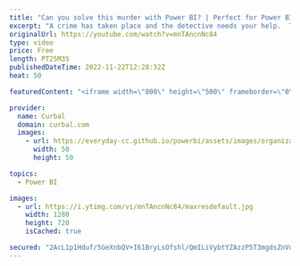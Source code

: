 ```yaml
---
title: "Can you solve this murder with Power BI? | Perfect for Power BI beginners"
excerpt: "A crime has taken place and the detective needs your help.  The detective gave you the crime scene report, but you somehow lost it.  You vaguely remember that the crime was a ​murder​ that occurred sometime on ​Jan.15, 2018​ and that it took place in ​SQL City​....  Here are details to solve it yourself:"
originalUrl: https://youtube.com/watch?v=mnTAncnNc84
type: video
price: Free
length: PT25M3S
publishedDateTime: 2022-11-22T12:28:32Z
heat: 50

featuredContent: "<iframe width=\"800\" height=\"500\" frameborder=\"0\" src=\"https://www.youtube.com/embed/mnTAncnNc84\" allow=\"accelerometer; autoplay; encrypted-media; gyroscope; picture-in-picture\" allowfullscreen></iframe>"

provider:
  name: Curbal
  domain: curbal.com
  images:
    - url: https://everyday-cc.github.io/powerbi/assets/images/organizations/curbal.com-50x50.jpg
      width: 50
      height: 50

topics:
  - Power BI

images:
  - url: https://i.ytimg.com/vi/mnTAncnNc84/maxresdefault.jpg
    width: 1280
    height: 720
    isCached: true

secured: "2AcL1p1Hduf/5GeXnbQV+I61BryLsOfshl/QmILiVybtYZAzzP5T3mgdsZnVd7YcT/fS675imp+Y7o2NKBrkPOV6vzp1tVM786p5roExMyNjaN9CKm/MypUUJuRDyiAL+ttceMVkIZOOVYt8lZauzTNr3AKRYnRa7CE0ZFEpfJZi5G3GkFXI7J6yTp6bRsUPcBOg01v6Sb04yrUqKK1c8fRo4sXTy1sFEgun5HrwmvWX9RtC75Nw7Fg8taP6O4r3vOX2YGR0Z2anm8EMskqB9eM+246e9wg0d1xDK/iml1SRDyfGi7GqlHUMjgrzYiXSTXndfeysLiDa4iJj0GI3f36lg8VGnyEXWfb7Z2d5+fLacDK+k2nZLr9HvIHL8Is9oGgYCBxzE9xsS2g4xpZJ2VRrT5I+2Aeu2qh/3rQ3gMU=;6SvsLlSXEGXHOzhoWCL5Wg=="
---
```


